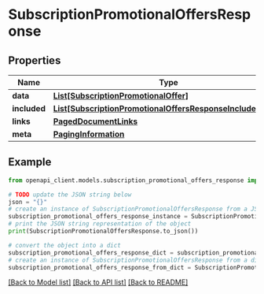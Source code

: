 # SubscriptionPromotionalOffersResponse


## Properties

Name | Type | Description | Notes
------------ | ------------- | ------------- | -------------
**data** | [**List[SubscriptionPromotionalOffer]**](SubscriptionPromotionalOffer.md) |  | 
**included** | [**List[SubscriptionPromotionalOffersResponseIncludedInner]**](SubscriptionPromotionalOffersResponseIncludedInner.md) |  | [optional] 
**links** | [**PagedDocumentLinks**](PagedDocumentLinks.md) |  | 
**meta** | [**PagingInformation**](PagingInformation.md) |  | [optional] 

## Example

```python
from openapi_client.models.subscription_promotional_offers_response import SubscriptionPromotionalOffersResponse

# TODO update the JSON string below
json = "{}"
# create an instance of SubscriptionPromotionalOffersResponse from a JSON string
subscription_promotional_offers_response_instance = SubscriptionPromotionalOffersResponse.from_json(json)
# print the JSON string representation of the object
print(SubscriptionPromotionalOffersResponse.to_json())

# convert the object into a dict
subscription_promotional_offers_response_dict = subscription_promotional_offers_response_instance.to_dict()
# create an instance of SubscriptionPromotionalOffersResponse from a dict
subscription_promotional_offers_response_from_dict = SubscriptionPromotionalOffersResponse.from_dict(subscription_promotional_offers_response_dict)
```
[[Back to Model list]](../README.md#documentation-for-models) [[Back to API list]](../README.md#documentation-for-api-endpoints) [[Back to README]](../README.md)


